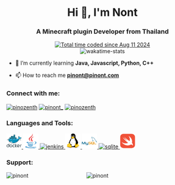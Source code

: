 <h1 align="center">Hi 👋, I'm Nont</h1>
<h3 align="center">A Minecraft plugin Developer from Thailand</h3>
<div align="center">
  <a href="https://wakatime.com/@fa854c4c-5b98-4588-9b55-1dcd1509c1b5"><img src="https://wakatime.com/badge/user/fa854c4c-5b98-4588-9b55-1dcd1509c1b5.svg" alt="Total time coded since Aug 11 2024" /></a>
</div>

<div align="center">
  <img alt='wakatime-stats' src='https://github-readme-stats.vercel.app/api/wakatime?username=pinozenth\&layout=compact' />
</div>

- 🌱 I’m currently learning **Java, Javascript, Python, C++**

- 📫 How to reach me **pinont@pinont.com**

<h3 align="left">Connect with me:</h3>
<p align="left">
<a href="https://dev.to/pinozenth" target="blank"><img align="center" src="https://raw.githubusercontent.com/rahuldkjain/github-profile-readme-generator/master/src/images/icons/Social/devto.svg" alt="pinozenth" height="30" width="40" /></a>
<a href="https://www.youtube.com/c/pinont_" target="blank"><img align="center" src="https://raw.githubusercontent.com/rahuldkjain/github-profile-readme-generator/master/src/images/icons/Social/youtube.svg" alt="pinont_" height="30" width="40" /></a>
<a href="https://www.leetcode.com/pinozenth" target="blank"><img align="center" src="https://raw.githubusercontent.com/rahuldkjain/github-profile-readme-generator/master/src/images/icons/Social/leet-code.svg" alt="pinozenth" height="30" width="40" /></a>
</p>

<h3 align="left">Languages and Tools:</h3>
<p align="left"> <a href="https://www.docker.com/" target="_blank" rel="noreferrer"> <img src="https://raw.githubusercontent.com/devicons/devicon/master/icons/docker/docker-original-wordmark.svg" alt="docker" width="40" height="40"/> </a> <a href="https://www.java.com" target="_blank" rel="noreferrer"> <img src="https://raw.githubusercontent.com/devicons/devicon/master/icons/java/java-original.svg" alt="java" width="40" height="40"/> </a> <a href="https://www.jenkins.io" target="_blank" rel="noreferrer"> <img src="https://www.vectorlogo.zone/logos/jenkins/jenkins-icon.svg" alt="jenkins" width="40" height="40"/> </a> <a href="https://www.linux.org/" target="_blank" rel="noreferrer"> <img src="https://raw.githubusercontent.com/devicons/devicon/master/icons/linux/linux-original.svg" alt="linux" width="40" height="40"/> </a> <a href="https://www.mysql.com/" target="_blank" rel="noreferrer"> <img src="https://raw.githubusercontent.com/devicons/devicon/master/icons/mysql/mysql-original-wordmark.svg" alt="mysql" width="40" height="40"/> </a> <a href="https://www.sqlite.org/" target="_blank" rel="noreferrer"> <img src="https://www.vectorlogo.zone/logos/sqlite/sqlite-icon.svg" alt="sqlite" width="40" height="40"/> </a> <a href="https://developer.apple.com/swift/" target="_blank" rel="noreferrer"> <img src="https://raw.githubusercontent.com/devicons/devicon/master/icons/swift/swift-original.svg" alt="swift" width="40" height="40"/> </a> </p>

<h3 align="left">Support:</h3>
<p><a href="https://www.buymeacoffee.com/pinont"> <img align="left" src="https://cdn.buymeacoffee.com/buttons/v2/default-yellow.png" height="50" width="210" alt="pinont" /></a>
  <a href="https://ko-fi.com/pinont"> <img align="left" src="https://cdn.ko-fi.com/cdn/kofi3.png?v=3" height="50" width="210" alt="pinont" /></a></p><br><br>
